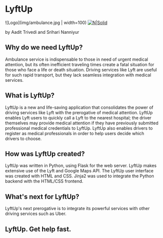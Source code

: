 # LyftUp
![Logo](img/ambulance.jpg | width=100)
[![N|Solid](http://www.d-toi.com/images/scannermouse_livedemo_button.png)](https://aqueous-coast-83490.herokuapp.com)

by Aadit Trivedi and Srihari Nanniyur

## Why do we need LyftUp?
Ambulance service is indispensable to those in need of urgent medical attention, but its often inefficient traveling times create a fatal situation for those who face a life or death situation. Driving services like Lyft are useful for such rapid transport, but they lack seamless integration with medical services.

## What is LyftUp?
LyftUp is a new and life-saving application that consolidates the power of driving services like Lyft with the prerogative of medical attention. LyftUp enables Lyft users to quickly call a Lyft to the nearest hospital; the driver themselves may provide medical attention if they have previously submitted professional medical credentials to LyftUp. LyftUp also enables drivers to register as medical professionals in order to help users decide which drivers to choose.

## How was LyftUp created?
LyftUp was written in Python, using Flask for the web server. LyftUp makes extensive use of the Lyft and Google Maps API.
The LyftUp user interface was created with HTML and CSS. Jinja2 was used to integrate the Python backend with the HTML/CSS frontend.

## What's next for LyftUp?
LyftUp's next prerogative is to integrate its powerful services with other driving services such as Uber.

## LyftUp. Get help fast.
